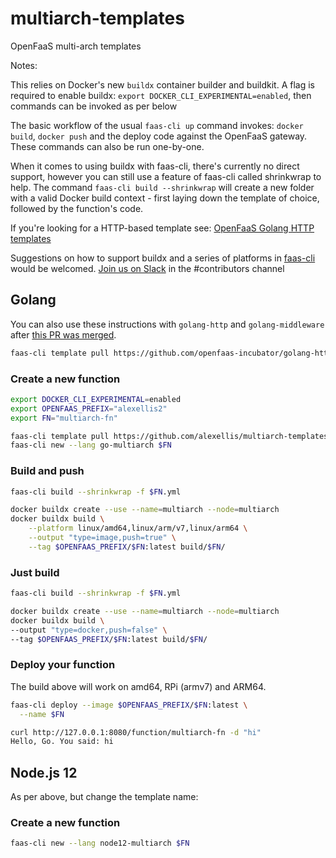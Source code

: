 # multiarch-templates

OpenFaaS multi-arch templates

Notes:

This relies on Docker's new `buildx` container builder and buildkit. A flag is required to enable buildx: `export DOCKER_CLI_EXPERIMENTAL=enabled`, then commands can be invoked as per below

The basic workflow of the usual `faas-cli up` command invokes: `docker build`, `docker push` and the deploy code against the OpenFaaS gateway. These commands can also be run one-by-one.

When it comes to using buildx with faas-cli, there's currently no direct support, however you can still use a feature of faas-cli called shrinkwrap to help. The command `faas-cli build --shrinkwrap` will create a new folder with a valid Docker build context - first laying down the template of choice, followed by the function's code.

If you're looking for a HTTP-based template see: [OpenFaaS Golang HTTP templates](https://github.com/openfaas-incubator/golang-http-template)

Suggestions on how to support buildx and a series of platforms in [faas-cli](https://github.com/openfaas/faas-cli) would be welcomed. [Join us on Slack](https://slack.openfaas.io/) in the #contributors channel

## Golang

You can also use these instructions with `golang-http` and `golang-middleware` after [this PR was merged](https://github.com/openfaas-incubator/golang-http-template/pull/48).

```bash
faas-cli template pull https://github.com/openfaas-incubator/golang-http-template
```

### Create a new function

```bash
export DOCKER_CLI_EXPERIMENTAL=enabled
export OPENFAAS_PREFIX="alexellis2"
export FN="multiarch-fn"

faas-cli template pull https://github.com/alexellis/multiarch-templates
faas-cli new --lang go-multiarch $FN
```

### Build and push

```bash
faas-cli build --shrinkwrap -f $FN.yml

docker buildx create --use --name=multiarch --node=multiarch
docker buildx build \
	--platform linux/amd64,linux/arm/v7,linux/arm64 \
	--output "type=image,push=true" \
	--tag $OPENFAAS_PREFIX/$FN:latest build/$FN/
```

### Just build

```bash
faas-cli build --shrinkwrap -f $FN.yml

docker buildx create --use --name=multiarch --node=multiarch
docker buildx build \
--output "type=docker,push=false" \
--tag $OPENFAAS_PREFIX/$FN:latest build/$FN/
```

### Deploy your function

The build above will work on amd64, RPi (armv7) and ARM64.

```bash
faas-cli deploy --image $OPENFAAS_PREFIX/$FN:latest \
  --name $FN

curl http://127.0.0.1:8080/function/multiarch-fn -d "hi"
Hello, Go. You said: hi
```

## Node.js 12

As per above, but change the template name:


### Create a new function

```bash
faas-cli new --lang node12-multiarch $FN
```
